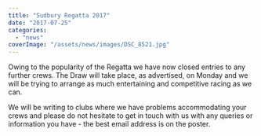 ```yaml
---
title: "Sudbury Regatta 2017"
date: "2017-07-25"
categories:
  - "news"
coverImage: "/assets/news/images/DSC_8521.jpg"
---
```


Owing to the popularity of the Regatta we have now closed entries to any further crews. The Draw will take place, as advertised, on Monday and we will be trying to arrange as much entertaining and competitive racing as we can.

We will be writing to clubs where we have problems accommodating your crews and please do not hesitate to get in touch with us with any queries or information you have - the best email address is on the poster.
